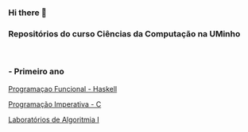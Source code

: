 ### Hi there 👋

### Repositórios do curso Ciências da Computação na UMinho
&nbsp;

### - Primeiro ano 

[Programaçao Funcional - Haskell](https://github.com/Miguelii/PF)

[Programação Imperativa - C](https://github.com/Miguelii/PI)

[Laboratórios de Algoritmia I](https://github.com/Miguelii/Labs-de-Algoritmia-I)

